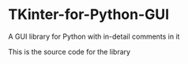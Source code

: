 # TKinter-for-Python-GUI

A GUI library for Python with in-detail comments in it

This is the source code for the library
